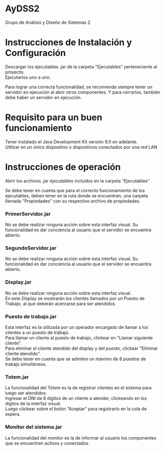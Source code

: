 # AyDSS2
Grupo de Análisis y Diseño de Sistemas 2 

<h1>Instrucciones de Instalación y Configuración</h1>
  <p> Descargar los ejecutables .jar de la carpeta "Ejecutables" perteneciente al proyecto.<br>
  Ejecutarlos uno a uno.</p>
  <p> Para lograr una correcta funcionalidad, se recomienda siempre tener un servidor en ejecución al abrir otros componentes. Y para cerrarlos, también debe haber un servidor en ejecución.</p>
  
<h1>Requisito para un buen funcionamiento</h1>
  <p>Tener instalado el Java Development Kit versión 9.0 en adelante.<br>
    Utilizar en un único dispositivo o dispositivos conectados por una red LAN</p>

<h1>Instrucciones de operación</h1>
  <p>Abrir los archivos .jar ejecutables incluidos en la carpeta "Ejecutables"<br></p>
  <p>Se debe tener en cuenta que para el correcto funcionamiento de los ejecutables, deben tener en la ruta donde se encuentren, una carpeta llamada "Propiedades" con su respectivo archivo de propiedades.</p>
  
<h3>PrimerServidor.jar</h3>
  <p>No se debe realizar ninguna acción sobre esta interfaz visual.
    Su funcionalidad es dar conciencia al usuario que el servidor se encuentra abierto.</p>
<h3>SegundoServidor.jar</h3>
  <p>No se debe realizar ninguna acción sobre esta interfaz visual.
    Su funcionalidad es dar conciencia al usuario que el servidor se encuentra abierto.</p>
<h3>Display.jar</h3>
  <p>No se debe realizar ninguna acción sobre esta interfaz visual.<br>
    En este Display se mostrarán los clientes llamados por un Puesto de Trabajo, al que deberán acercarse para ser atendidos.</p>
<h3>Puesto de trabajo.jar</h3>
  <p> Esta interfaz es la utilizada por un operador encargado de llamar a los clientes a un puesto de trabajo.<br>
  Para llamar un cliente al puesto de trabajo, clickear en "Llamar siguiente cliente".<br>
  Para eliminar el cliente atendido del display y del puesto, clickear "Eliminar cliente atendido".<br>
  Se debe tener en cuenta que se admiten un máximo de 8 puestos de trabajo simultáneos.</p>
<h3>Totem.jar</h3>
  <p>La funcionalidad del Tótem es la de registrar clientes en el sistema para luego ser atendidos.<br>
  Ingresar el DNI de 8 dígitos de un cliente a atender, clickeando en los dígitos de la interfaz visual.<br>
  Luego clickear sobre el botón "Aceptar" para registrarlo en la cola de espera.</p>
<h3>Monitor del sistema.jar</h3>
  <p>La funcionalidad del monitor es la de informar al usuario los componentes que se encuentren activos y conectados.</p>
  
